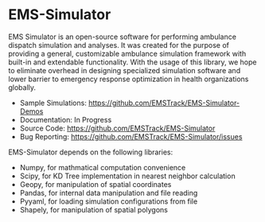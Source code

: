 # EMS-Simulator

EMS Simulator is an open-source software for performing ambulance dispatch simulation and analyses. It was created for the purpose of providing a general, customizable ambulance simulation framework with built-in and extendable functionality. With the usage of this library, we hope to eliminate overhead in designing specialized simulation software and lower barrier to emergency response optimization in health organizations globally.

- Sample Simulations: https://github.com/EMSTrack/EMS-Simulator-Demos
- Documentation: In Progress
- Source Code: https://github.com/EMSTrack/EMS-Simulator
- Bug Reporting: https://github.com/EMSTrack/EMS-Simulator/issues


EMS-Simulator depends on the following libraries:
- Numpy, for mathmatical computation convenience
- Scipy, for KD Tree implementation in nearest neighbor calculation
- Geopy, for manipulation of spatial coordinates
- Pandas, for internal data manipulation and file reading
- Pyyaml, for loading simulation configurations from file
- Shapely, for manipulation of spatial polygons
